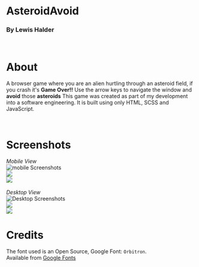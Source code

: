 # AsteroidAvoid
### By Lewis Halder
<br />

About
=====
A browser game where you are an alien hurtling through an asteroid field, if you crash it's **Game Over!!**
Use the arrow keys to navigate the window and **avoid** those **asteroids** 
This game was created as part of my development into a software engineering. It is built using only HTML,
SCSS and JavaScript.

<br />

Screenshots
===========
*Mobile View*<br />
![mobile Screenshots](./images/mobileScreenshot1.jpg)
<br />
![](./images/mobileScreenshot2.jpg)
<br />
![](./images/mobileScreenshot3.jpg)
<br />
<br />*Desktop View*<br />
![Desktop Screenshots](./images/startScreenshot.jpg)
<br />
![](./images/gamePlayScreenshot.jpg)
<br />
![](./images/crashedScreenshot.jpg)
<br />

Credits
=======

The font used is an Open Source, Google Font: `Orbitron`.
<br />Available from [Google Fonts](https://fonts.google.com/specimen/Inconsolata)
